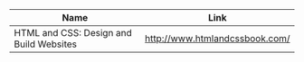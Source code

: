 Name | Link
------------ | ------------- 
HTML and CSS: Design and Build Websites | http://www.htmlandcssbook.com/
